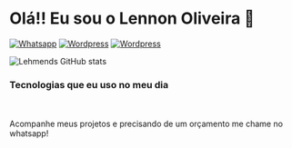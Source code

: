 # Olá!! Eu sou o Lennon Oliveira 🤞

[![Whatsapp](https://img.shields.io/badge/WhatsApp-25D366?style=for-the-badge&logo=whatsapp&logoColor=white)](https://wa.me/5511965507253?text=)
[![Wordpress](https://img.shields.io/badge/website-000000?style=for-the-badge&logo=About.me&logoColor=white)](https://agenciayes.com.br)
[![Wordpress](https://img.shields.io/badge/Instagram-E4405F?style=for-the-badge&logo=instagram&logoColor=white)](https://www.instagram.com/agenciayesoficial)


![Lehmends GitHub stats](https://github-readme-stats.vercel.app/api?username=lehmends&show_icons=true&theme=radical)


### Tecnologias que eu uso no meu dia
         
<div style="display: inline_block">
<img align="center" alt="" src="https://img.shields.io/badge/HTML-239120?style=for-the-badge&logo=html5&logoColor=white">
<img align="center" alt="" src="https://img.shields.io/badge/JavaScript-F7DF1E?style=for-the-badge&logo=javascript&logoColor=black">
<img align="center" alt="" src="https://img.shields.io/badge/CSS-239120?&style=for-the-badge&logo=css3&logoColor=white">
<img align="center" alt="" src="https://img.shields.io/badge/Wordpress-21759B?style=for-the-badge&logo=wordpress&logoColor=white">
<img align="center" alt="" src="https://img.shields.io/badge/Adobe%20Photoshop-31A8FF?style=for-the-badge&logo=Adobe%20Photoshop&logoColor=black">
<img align="center" alt="" src="https://img.shields.io/badge/Adobe%20Illustrator-FF9A00?style=for-the-badge&logo=adobe%20illustrator&logoColor=white">
</div>

<br>
Acompanhe meus projetos e precisando de um orçamento me chame no whatsapp!
